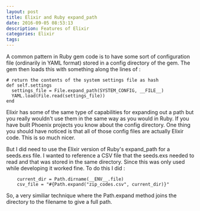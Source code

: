 ```yaml
---
layout: post
title: Elixir and Ruby expand_path
date: 2016-09-05 08:53:13
description: Features of Elixir
categories: Elixir
tags:
---
```


A common pattern in Ruby gem code is to have some sort of configuration file
(ordinarily in YAML format) stored in a config directory of the gem. The
gem then loads this with something along the lines of :

```
# return the contents of the system settings file as hash
def self.settings
  settings_file = File.expand_path(SYSTEM_CONFIG, __FILE__)
  YAML.load(File.read(settings_file))
end
```

Elixir has some of the same type of capabilities for expanding out a path
but you really wouldn't use them in the same way as you would in Ruby. If
you have built Phoenix projects you know about the config directory. One
thing you should have noticed is that all of those config files are actually
Elixir code. This is so much nicer.

But I did need to use the Elixir version of Ruby's expand_path for a seeds.exs
file. I wanted to reference a CSV file that the seeds.exs needed to read and
that was stored in the same directory. Since this was only used while developing
it worked fine. To do this I did :

```
    current_dir = Path.dirname(__ENV__.file)
    csv_file = "#{Path.expand("zip_codes.csv", current_dir)}"
```

So, a very similiar technique where the Path.expand method joins the directory
to the filename to give a full path.
